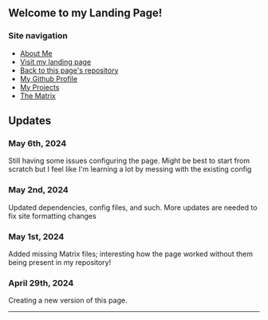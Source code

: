 ## Welcome to my Landing Page!
### Site navigation
- <a href = "https://shosephiroth.github.io/aboutMe">About Me</a> 
- <a href = "https://shosephiroth.github.io/">Visit my landing page</a> 
- <a href = "https://github.com/shosephiroth/shosephiroth.github.io">Back to this page's repository</a>
- <a href = "https://github.com/shosephiroth">My Github Profile
- <a href = "https://shosephiroth.github.io/projects.html">My Projects</a>
- <a href = "https://shosephiroth.github.io/Portfolio-Matrix/">The Matrix</a>

## Updates

### May 6th, 2024

Still having some issues configuring the page. Might be best to start from scratch but I feel like I'm learning a lot by messing with the existing config

### May 2nd, 2024

Updated dependencies, config files, and such. More updates are needed to fix site formatting changes


### May 1st, 2024

Added missing Matrix files; interesting how the page worked without them being present in my repository!

### April 29th, 2024

Creating a new version of this page.

--- 